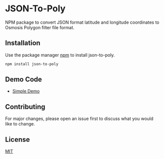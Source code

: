 # JSON-To-Poly
NPM package to convert JSON format latitude and longitude coordinates to Osmosis Polygon filter file format.


## Installation

Use the package manager [npm](https://www.npmjs.com/) to install json-to-poly.

```bash
npm install json-to-poly
```

## Demo Code

* [Simple Demo](https://codesandbox.io/p/sandbox/intelligent-mayer-wfi64l?selection=%5B%7B%22endColumn%22%3A1%2C%22endLineNumber%22%3A8%2C%22startColumn%22%3A1%2C%22startLineNumber%22%3A8%7D%5D&file=%2Findex.js)

## Contributing

For major changes, please open an issue first to discuss what you would like to change.

## License

[MIT](https://choosealicense.com/licenses/mit/)
